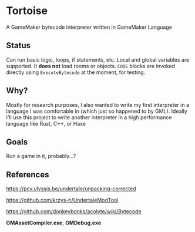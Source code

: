 # Tortoise
A GameMaker bytecode interpreter written in GameMaker Language

## Status
Can run basic logic, loops, if statements, etc. Local and global variables are supported. It **does not** load rooms or objects. `CODE` blocks are invoked directly using `ExecuteBytecode` at the moment, for testing.

## Why?
Mostly for research purposes, I also wanted to write my first interpreter in a language I was comfortable in (which just so happened to by GML). Ideally I'll use this project to write another interpreter in a high performance language like Rust, C++, or Haxe 

## Goals
Run a game in it, probably...?

## References
https://pcy.ulyssis.be/undertale/unpacking-corrected

https://github.com/krzys-h/UndertaleModTool

https://github.com/donkeybonks/acolyte/wiki/Bytecode

**GMAssetCompiler.exe**, **GMDebug.exe**

